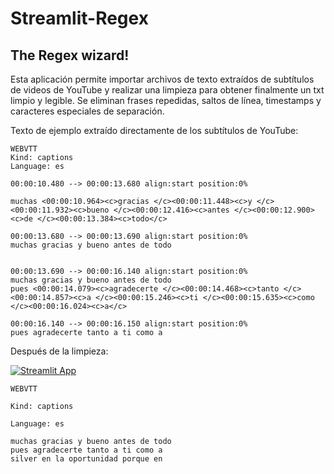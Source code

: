 # Streamlit-Regex

## **The Regex wizard!**
Esta aplicación permite importar archivos de texto extraídos de subtítulos de videos de YouTube y realizar una limpieza para obtener finalmente un txt limpio y legible.
Se eliminan frases repedidas, saltos de línea, timestamps y caracteres especiales de separación.

Texto de ejemplo extraído directamente de los subtítulos de YouTube:
````
WEBVTT
Kind: captions
Language: es

00:00:10.480 --> 00:00:13.680 align:start position:0%
 
muchas <00:00:10.964><c>gracias </c><00:00:11.448><c>y </c><00:00:11.932><c>bueno </c><00:00:12.416><c>antes </c><00:00:12.900><c>de </c><00:00:13.384><c>todo</c>

00:00:13.680 --> 00:00:13.690 align:start position:0%
muchas gracias y bueno antes de todo
 

00:00:13.690 --> 00:00:16.140 align:start position:0%
muchas gracias y bueno antes de todo
pues <00:00:14.079><c>agradecerte </c><00:00:14.468><c>tanto </c><00:00:14.857><c>a </c><00:00:15.246><c>ti </c><00:00:15.635><c>como </c><00:00:16.024><c>a</c>

00:00:16.140 --> 00:00:16.150 align:start position:0%
pues agradecerte tanto a ti como a
````

Después de la limpieza: 

[![Streamlit App](https://static.streamlit.io/badges/streamlit_badge_black_white.svg)](https://share.streamlit.io/rchatru/streamlit-regex/regex.py)
````
WEBVTT

Kind: captions

Language: es

muchas gracias y bueno antes de todo
pues agradecerte tanto a ti como a
silver en la oportunidad porque en
````


